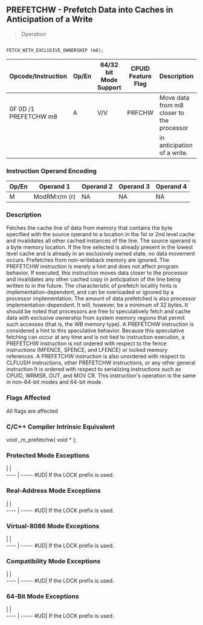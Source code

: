 ## PREFETCHW - Prefetch Data into Caches in Anticipation of a Write

> Operation
``` slim

FETCH_WITH_EXCLUSIVE_OWNERSHIP (m8);

```

 Opcode/Instruction   | Op/En| 64/32 bit Mode Support| CPUID Feature Flag| Description                              
 ---  | --- | --- | --- | ---
 0F 0D /1 PREFETCHW m8| A    | V/V                   | PRFCHW            | Move data from m8 closer to the processor
                      |      |                       |                   | in anticipation of a write.              

### Instruction Operand Encoding
 Op/En| Operand 1    | Operand 2| Operand 3| Operand 4
 ---  | --- | --- | --- | ---
 M    | ModRM:r/m (r)| NA       | NA       | NA       

### Description
Fetches the cache line of data from memory that contains the byte specified
with the source operand to a location in the 1st or 2nd level cache and invalidates
all other cached instances of the line. The source operand is a byte memory
location. If the line selected is already present in the lowest level cache
and is already in an exclusively owned state, no data movement occurs. Prefetches
from non-writeback memory are ignored. The PREFETCHW instruction is merely a
hint and does not affect program behavior. If executed, this instruction moves
data closer to the processor and invalidates any other cached copy in anticipation
of the line being written to in the future. The characteristic of prefetch locality
hints is implementation-dependent, and can be overloaded or ignored by a processor
implementation. The amount of data prefetched is also processor implementation-dependent.
It will, however, be a minimum of 32 bytes. It should be noted that processors
are free to speculatively fetch and cache data with exclusive ownership from
system memory regions that permit such accesses (that is, the WB memory type).
A PREFETCHW instruction is considered a hint to this speculative behavior. Because
this speculative fetching can occur at any time and is not tied to instruction
execution, a PREFETCHW instruction is not ordered with respect to the fence
instructions (MFENCE, SFENCE, and LFENCE) or locked memory references. A PREFETCHW
instruction is also unordered with respect to CLFLUSH instructions, other PREFETCHW
instructions, or any other general instruction It is ordered with respect to
serializing instructions such as CPUID, WRMSR, OUT, and MOV CR. This instruction's
operation is the same in non-64-bit modes and 64-bit mode.



### Flags Affected
All flags are affected


### C/C++ Compiler Intrinsic Equivalent
void _m_prefetchw( void \* );


### Protected Mode Exceptions
   | |  
---- | -----
 #UD| If the LOCK prefix is used.

### Real-Address Mode Exceptions
   | |  
---- | -----
 #UD| If the LOCK prefix is used.

### Virtual-8086 Mode Exceptions
   | |  
---- | -----
 #UD| If the LOCK prefix is used.

### Compatibility Mode Exceptions
   | |  
---- | -----
 #UD| If the LOCK prefix is used.

### 64-Bit Mode Exceptions
   | |  
---- | -----
 #UD| If the LOCK prefix is used.

